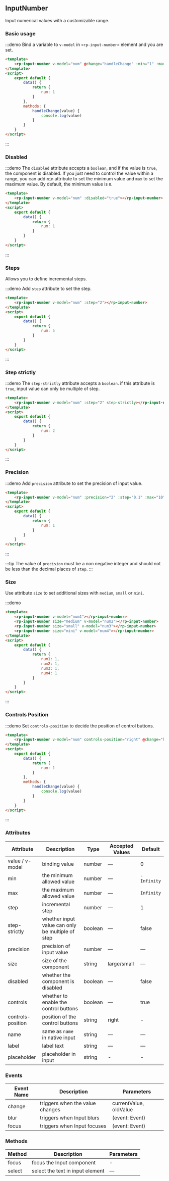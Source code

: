 ## InputNumber

Input numerical values with a customizable range.

### Basic usage

:::demo Bind a variable to `v-model` in `<rp-input-number>` element and you are set.

```html
<template>
    <rp-input-number v-model="num" @change="handleChange" :min="1" :max="10"></rp-input-number>
</template>
<script>
    export default {
        data() {
            return {
                num: 1
            }
        },
        methods: {
            handleChange(value) {
                console.log(value)
            }
        }
    }
</script>
```

:::

### Disabled

:::demo The `disabled` attribute accepts a `boolean`, and if the value is `true`, the component is disabled. If you just need to control the value within a range, you can add `min` attribute to set the minimum value and `max` to set the maximum value. By default, the minimum value is `0`.

```html
<template>
    <rp-input-number v-model="num" :disabled="true"></rp-input-number>
</template>
<script>
    export default {
        data() {
            return {
                num: 1
            }
        }
    }
</script>
```

:::

### Steps

Allows you to define incremental steps.

:::demo Add `step` attribute to set the step.

```html
<template>
    <rp-input-number v-model="num" :step="2"></rp-input-number>
</template>
<script>
    export default {
        data() {
            return {
                num: 5
            }
        }
    }
</script>
```

:::

### Step strictly

:::demo The `step-strictly` attribute accepts a `boolean`. if this attribute is `true`, input value can only be multiple of step.

```html
<template>
    <rp-input-number v-model="num" :step="2" step-strictly></rp-input-number>
</template>
<script>
    export default {
        data() {
            return {
                num: 2
            }
        }
    }
</script>
```

:::

### Precision

:::demo Add `precision` attribute to set the precision of input value.

```html
<template>
    <rp-input-number v-model="num" :precision="2" :step="0.1" :max="10"></rp-input-number>
</template>
<script>
    export default {
        data() {
            return {
                num: 1
            }
        }
    }
</script>
```

:::

:::tip
The value of `precision` must be a non negative integer and should not be less than the decimal places of `step`.
:::

### Size

Use attribute `size` to set additional sizes with `medium`, `small` or `mini`.

:::demo

```html
<template>
    <rp-input-number v-model="num1"></rp-input-number>
    <rp-input-number size="medium" v-model="num2"></rp-input-number>
    <rp-input-number size="small" v-model="num3"></rp-input-number>
    <rp-input-number size="mini" v-model="num4"></rp-input-number>
</template>
<script>
    export default {
        data() {
            return {
                num1: 1,
                num2: 1,
                num3: 1,
                num4: 1
            }
        }
    }
</script>
```

:::

### Controls Position

:::demo Set `controls-position` to decide the position of control buttons.

```html
<template>
    <rp-input-number v-model="num" controls-position="right" @change="handleChange" :min="1" :max="10"></rp-input-number>
</template>
<script>
    export default {
        data() {
            return {
                num: 1
            }
        },
        methods: {
            handleChange(value) {
                console.log(value)
            }
        }
    }
</script>
```

:::

### Attributes

| Attribute         | Description                                      | Type    | Accepted Values | Default     |
| ----------------- | ------------------------------------------------ | ------- | --------------- | ----------- |
| value / v-model   | binding value                                    | number  | —               | 0           |
| min               | the minimum allowed value                        | number  | —               | `-Infinity` |
| max               | the maximum allowed value                        | number  | —               | `Infinity`  |
| step              | incremental step                                 | number  | —               | 1           |
| step-strictly     | whether input value can only be multiple of step | boolean | —               | false       |
| precision         | precision of input value                         | number  | —               | —           |
| size              | size of the component                            | string  | large/small     | —           |
| disabled          | whether the component is disabled                | boolean | —               | false       |
| controls          | whether to enable the control buttons            | boolean | —               | true        |
| controls-position | position of the control buttons                  | string  | right           | -           |
| name              | same as `name` in native input                   | string  | —               | —           |
| label             | label text                                       | string  | —               | —           |
| placeholder       | placeholder in input                             | string  | -               | -           |

### Events

| Event Name | Description                     | Parameters             |
| ---------- | ------------------------------- | ---------------------- |
| change     | triggers when the value changes | currentValue, oldValue |
| blur       | triggers when Input blurs       | (event: Event)         |
| focus      | triggers when Input focuses     | (event: Event)         |

### Methods

| Method | Description                      | Parameters |
| ------ | -------------------------------- | ---------- |
| focus  | focus the Input component        | -          |
| select | select the text in input element | —          |
